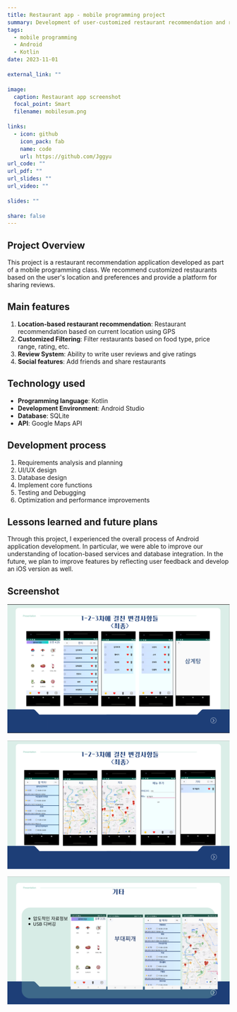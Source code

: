 ```yaml
---
title: Restaurant app - mobile programming project
summary: Development of user-customized restaurant recommendation and review mobile application
tags:
  - mobile programming
  - Android
  - Kotlin
date: 2023-11-01

external_link: ""

image:
  caption: Restaurant app screenshot
  focal_point: Smart
  filename: mobilesum.png

links:
  - icon: github
    icon_pack: fab
    name: code
    url: https://github.com/Jggyu
url_code: ""
url_pdf: ""
url_slides: ""
url_video: ""

slides: ""

share: false
---
```


## Project Overview

This project is a restaurant recommendation application developed as part of a mobile programming class. We recommend customized restaurants based on the user's location and preferences and provide a platform for sharing reviews.

## Main features

1. **Location-based restaurant recommendation**: Restaurant recommendation based on current location using GPS
2. **Customized Filtering**: Filter restaurants based on food type, price range, rating, etc.
3. **Review System**: Ability to write user reviews and give ratings
4. **Social features**: Add friends and share restaurants

## Technology used

- **Programming language**: Kotlin
- **Development Environment**: Android Studio
- **Database**: SQLite
- **API**: Google Maps API

## Development process

1. Requirements analysis and planning
2. UI/UX design
3. Database design
4. Implement core functions
5. Testing and Debugging
6. Optimization and performance improvements

## Lessons learned and future plans

Through this project, I experienced the overall process of Android application development. In particular, we were able to improve our understanding of location-based services and database integration. In the future, we plan to improve features by reflecting user feedback and develop an iOS version as well.

## Screenshot

![Restaurant app screen 1](mobile-1.png "App screen 1")

![Restaurant app screen 2](mobile-2.png "App screen 2")

![Restaurant app screen 3](mobile-3.png "App screen 3")